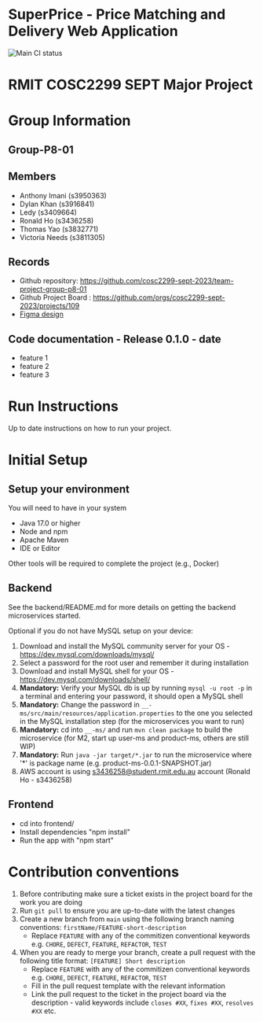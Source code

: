 # SuperPrice - Price Matching and Delivery Web Application

![Main CI status](https://github.com/cosc2299-sept-2023/team-project-group-p8-01/actions/workflows/ci.yml/badge.svg?branch=main)

# RMIT COSC2299 SEPT Major Project

# Group Information

## Group-P8-01

## Members

* Anthony Imani (s3950363)
* Dylan Khan (s3916841)
* Ledy (s3409664)
* Ronald Ho (s3436258)
* Thomas Yao (s3832771)
* Victoria Needs (s3811305)

## Records

* Github repository: https://github.com/cosc2299-sept-2023/team-project-group-p8-01
* Github Project Board : https://github.com/orgs/cosc2299-sept-2023/projects/109
* [Figma design](https://www.figma.com/file/gdtCVGjLBgJYozRHVMdZ43/SuperPrice-Design?type=design&node-id=0-1&mode=design&t=CCWUZsLUoPtW3Bl8-0)

## Code documentation - Release 0.1.0 - date

* feature 1
* feature 2
* feature 3

# Run Instructions

Up to date instructions on how to run your project.

# Initial Setup

## Setup your environment

You will need to have in your system

- Java 17.0 or higher
- Node and npm
- Apache Maven
- IDE or Editor

Other tools will be required to complete the project (e.g., Docker)

## Backend

See the backend/README.md for more details on getting the backend microservices started.

Optional if you do not have MySQL setup on your device:
1. Download and install the MySQL community server for your OS - https://dev.mysql.com/downloads/mysql/
2. Select a password for the root user and remember it during installation
3. Download and install MySQL shell for your OS - https://dev.mysql.com/downloads/shell/
4. **Mandatory:** Verify your MySQL db is up by running `mysql -u root -p` in a terminal and entering your password, it should open
   a MySQL shell
5. **Mandatory:** Change the password in `__-ms/src/main/resources/application.properties` to the one you selected in the MySQL installation step (for the microservices you want to run)
6. **Mandatory:** cd into `__-ms/` and run `mvn clean package` to build the microservice (for M2, start up user-ms and product-ms, others are still WIP)
7. **Mandatory:** Run `java -jar target/*.jar` to run the microservice where '*' is package name (e.g. product-ms-0.0.1-SNAPSHOT.jar)
8. AWS account is using s3436258@student.rmit.edu.au account (Ronald Ho - s3436258)

## Frontend

- cd into frontend/
- Install dependencies "npm install"
- Run the app with "npm start"

# Contribution conventions

1. Before contributing make sure a ticket exists in the project board for the work you are doing
2. Run `git pull` to ensure you are up-to-date with the latest changes
3. Create a new branch from `main` using the following branch naming conventions: `firstName/FEATURE-short-description`
    - Replace `FEATURE` with any of the commitizen conventional keywords
      e.g. `CHORE`, `DEFECT`, `FEATURE`, `REFACTOR`, `TEST`
4. When you are ready to merge your branch, create a pull request with the following title
   format: `[FEATURE] Short description`
    - Replace `FEATURE` with any of the commitizen conventional keywords
      e.g. `CHORE`, `DEFECT`, `FEATURE`, `REFACTOR`, `TEST`
    - Fill in the pull request template with the relevant information
    - Link the pull request to the ticket in the project board via the description - valid keywords
      include `closes #XX`, `fixes #XX`, `resolves #XX` etc.





